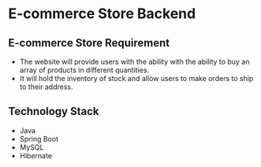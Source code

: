 # E-commerce Store Backend

## E-commerce Store Requirement
- The website will provide users with the ability with the ability to buy an array of products in different quantities. 
- It will hold the inventory of stock and allow users to make orders to ship to their address.

## Technology Stack
- Java
- Spring Boot
- MySQL
- Hibernate

